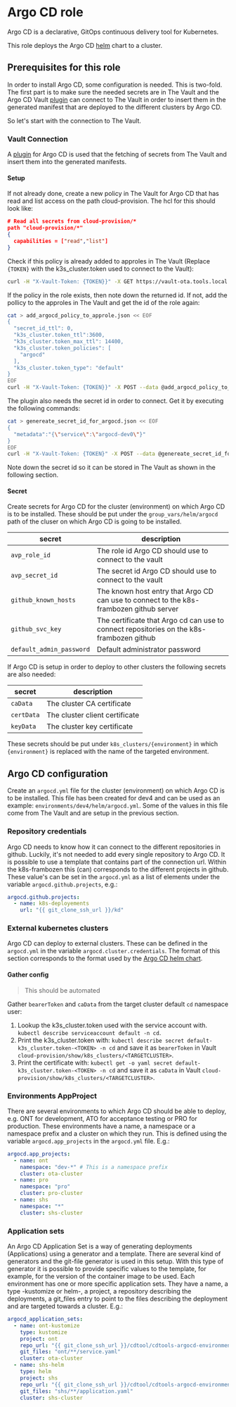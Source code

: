 # Argo CD role

Argo CD is a declarative, GitOps continuous delivery tool for Kubernetes.

This role deploys the Argo CD [helm](https://github.com/argoproj/argo-helm/tree/argo-cd-5.38.0/charts/argo-cd)
chart to a cluster.

## Prerequisites for this role

In order to install Argo CD, some configuration is needed. This is two-fold. The
first part is to make sure the needed secrets are in The Vault and the Argo CD Vault
[plugin](https://argocd-vault-plugin.readthedocs.io/en/stable/) can connect to
The Vault in order to insert them in the generated manifest that are deployed
to the different clusters by Argo CD.

So let's start with the connection to The Vault.

### Vault Connection

A [plugin](https://argocd-vault-plugin.readthedocs.io/en/stable/) for Argo CD
is used that the fetching of secrets from The Vault and insert them into the
generated manifests.

#### Setup

If not already done, create a new policy in The Vault for Argo CD that has read
and list access on the path cloud-provision. The hcl for this should look like:

```json
# Read all secrets from cloud-provision/*
path "cloud-provision/*"
{
  capabilities = ["read","list"]
}
```

Check if this policy is already added to approles in The Vault (Replace `{TOKEN}`
with the k3s_cluster.token used to connect to the Vault):

```bash
curl -H "X-Vault-Token: {TOKEN}}" -X GET https://vault-ota.tools.local.k8s-frambozen.nl:8200/v1/auth/approle/role/argocd/role-id | jq
```

If the policy in the role exists, then note down the returned id. If not, add
the pollicy to the approles in The Vault and get the id of the role again:

```bash
cat > add_argocd_policy_to_approle.json << EOF
{
  "secret_id_ttl": 0,
  "k3s_cluster.token_ttl":3600,
  "k3s_cluster.token_max_ttl": 14400,
  "k3s_cluster.token_policies": [
    "argocd"
  ],
  "k3s_cluster.token_type": "default"
}
EOF
curl -H "X-Vault-Token: {TOKEN}}" -X POST --data @add_argocd_policy_to_approle.json https://vault-ota.tools.local.k8s-frambozen.nl:8200/v1/auth/approle/role/argocd | jq
```

The plugin also needs the secret id in order to connect. Get it by executing the
following commands:

```bash
cat > genereate_secret_id_for_argocd.json << EOF
{
  "metadata":"{\"service\":\"argocd-dev0\"}"
}
EOF
curl -H "X-Vault-Token: {TOKEN}" -X POST --data @genereate_secret_id_for_argocd.json https://vault-ota.tools.local.k8s-frambozen.nl:8200/v1/auth/approle/role/argocd | jq
```

Note down the secret id so it can be stored in The Vault as shown in the following
section.

#### Secret

Create secrets for Argo CD for the cluster (environment) on which Argo CD is to be
installed. These should be put under the `group_vars/helm/argocd` path of the
cluser on which Argo CD is going to be installed.

| secret                  | description                                                                           |
|-------------------------|---------------------------------------------------------------------------------------|
| `avp_role_id`           | The role id Argo CD should use to connect to the vault                                |
| `avp_secret_id`         | The secret id Argo CD should use to connect to the vault                              |
| `github_known_hosts` | The known host entry that Argo CD can use to connect to the k8s-frambozen github server     |
| `github_svc_key`     | The certificate that Argo cd can use to connect repositories on the k8s-frambozen github |
| `default_admin_password` | Default administrator password                                                        |

If Argo CD is setup in order to deploy to other clusters the following secrets are also needed:

| secret | description |
|---|---|
| `caData` | The cluster CA certificate |
| `certData` | The cluster client certificate |
| `keyData` | The cluster key certificate |

These secrets should be put under `k8s_clusters/{environment}` in which
`{environment}` is replaced with the name of the targeted environment.

## Argo CD configuration

Create an `argocd.yml` file for the cluster (environment) on which Argo CD is to be
installed. This file has been created for dev4 and can be used as an example: `environments/dev4/helm/argocd.yml`.
Some of the values in this file come from The Vault and are setup in the previous
section.

### Repository credentials

Argo CD needs to know how it can connect to the different repositories in github. Luckily, it's not needed
to add every single repository to Argo CD. It is possible to use a template that contains part of the connection
url. Within the k8s-frambozen this (can) corresponds to the different projects in github.
These value's can be set in the `argocd.yml` as a list of elements under the variable `argocd.github.projects`, e.g.:

```yaml
argocd.github.projects:
  - name: k8s-deployements
    url: "{{ git_clone_ssh_url }}/kd"
```

### External kubernetes clusters

Argo CD can deploy to external clusters. These can be defined in the `argocd.yml` in the variable `argocd.cluster.credentials`. 
The format of this section corresponds to the format used by the [Argo CD helm chart](https://github.com/argoproj/argo-helm/blob/4f6f25198e9ebb8085c3c2a561d6750205dcb0bd/charts/argo-cd/values.yaml#L406).

#### Gather config

> This should be automated

Gather `bearerToken` and `caData` from the target cluster default `cd` namespace user:

1. Lookup the k3s_cluster.token used with the service account with. `kubectl describe serviceaccount default -n cd`.
1. Print the k3s_cluster.token with: `kubectl describe secret default-k3s_cluster.token-<TOKEN> -n cd`
and save it as `bearerToken` in Vault `cloud-provision/show/k8s_clusters/<TARGETCLUSTER>`.
1. Print the certificate with: `kubectl get -o yaml secret default-k3s_cluster.token-<TOKEN> -n cd`
and save it as `caData` in Vault `cloud-provision/show/k8s_clusters/<TARGETCLUSTER>`.

### Environments AppProject

There are several environments to which Argo CD should be able to deploy, e.g. ONT for development, ATO for acceptance
testing or PRO for production. These environments have a name, a namespace or a namespace prefix and a cluster
on which they run. This is defined using the variable `argocd.app_projects` in the `argocd.yml` file. E.g.:

```yaml
argocd.app_projects:
  - name: ont
    namespace: "dev-*" # This is a namespace prefix
    cluster: ota-cluster
  - name: pro
    namespace: "pro"
    cluster: pro-cluster
  - name: shs
    namespace: "*"
    cluster: shs-cluster
```

### Application sets

An Argo CD Application Set is a way of generating deployments (Applications) using a generator and a template.
There are several kind of generators and the git-file generator is used in this setup. With this type of
generator it is possible to provide specific values to the template, for example, for the version of the
container image to be used.
Each environment has one or more specific application sets. They have a name, a type -kustomize or helm-, a
project, a repository describing the deployments, a git_files entry to point to the files describing the
deployment and are targeted towards a cluster. E.g.:

```yaml
argocd_application_sets:
  - name: ont-kustomize
    type: kustomize
    project: ont
    repo_url: "{{ git_clone_ssh_url }}/cdtool/cdtools-argocd-environments.git"
    git_files: "ont/**/service.yaml"
    cluster: ota-cluster
  - name: shs-helm
    type: helm
    project: shs
    repo_url: "{{ git_clone_ssh_url }}/cdtool/cdtools-argocd-environments.git"
    git_files: "shs/**/application.yaml"
    cluster: shs-cluster
```
